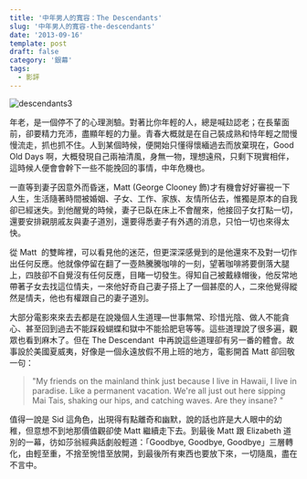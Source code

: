 ```yaml
---
title: '中年男人的寬容：The Descendants'
slug: '中年男人的寬容-the-descendants'
date: '2013-09-16'
template: post
draft: false
category: '銀幕'
tags:
  - 影評
---
```


![descendants3](/media/descendants3.jpg)

年老，是一個停不了的心理測驗。對著比你年輕的人，總是喊攰認老；在長輩面前，卻要精力充沛，盡顯年輕的力量。青春大概就是在自己裝成熟和恃年輕之間慢慢流走，抓也抓不住。人到某個時候，便開始只懂得懷緬過去而放棄現在，Good Old Days 啊，大概發現自己兩袖清風，身無一物，理想遠飛，只剩下現實相伴，這時候人便會會幹下一些不能挽回的事情，中年危機也。

一直等到妻子因意外而昏迷，Matt (George Clooney 飾)才有機會好好審視一下人生，生活隨著時間被婚姻、子女、工作、家族、友情所佔去，惟獨是原本的自我卻已經迷失。到他醒覺的時候，妻子已臥在床上不會醒來，他接回子女打點一切，還要安排親朋戚友與妻子道別，還要得悉妻子有外遇的消息，只怕一切也來得太快。

從 Matt  的雙眸裡，可以看見他的迷茫，但更深深感覺到的是他還來不及對一切作出任何反應。他就像停留在翻了一壺熱騰騰咖啡的一刻，望著咖啡將要倒落大腿上，四肢卻不自覺沒有任何反應，目睹一切發生。得知自己被戴綠帽後，他反常地帶著子女去找這位情夫，一來他好奇自己妻子搭上了一個甚麼的人，二來他覺得縱然是情夫，他也有權跟自己的妻子道別。

大部分電影來來去去都是在說幾個人生道理—世事無常、珍惜光陰、做人不能貪心、甚至回到過去不能踩殺蝴蝶和獄中不能拾肥皂等等。這些道理說了很多遍，觀眾也看到麻木了。但在 The Descendant  中再說這些道理卻有另一番的體會。故事設於美國夏威夷，好像是一個永遠放假不用上班的地方，電影開首 Matt 卻回敬一句：

> "My friends on the mainland think just because I live in Hawaii, I live in paradise. Like a permanent vacation. We're all just out here sipping Mai Tais, shaking our hips, and catching waves. Are they insane? "

值得一說是 Sid 這角色，出現得有點離奇和幽默，說的話也許是大人眼中的幼稚，但意想不到地那價值觀卻使 Matt 繼續走下去。到最後 Matt 跟 Elizabeth 道別的一幕，彷如莎翁經典話劇般輕道：「Goodbye, Goodbye, Goodbye」三層轉化，由輕至重，不捨至惋惜至放開，到最後所有東西也要放下來，一切隨風，盡在不言中。

